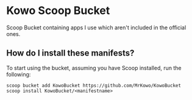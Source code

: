 # Kowo Scoop Bucket

Scoop Bucket containing apps I use which aren't included in the official ones.

## How do I install these manifests?

To start using the bucket, assuming you have Scoop installed, run the following:

```pwsh
scoop bucket add KowoBucket https://github.com/MrKowo/KowoBucket
scoop install KowoBucket/<manifestname>
```
